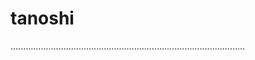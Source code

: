# tanoshi

.............................................................................................